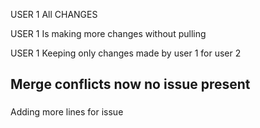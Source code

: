 
USER 1 All CHANGES 

USER 1 Is making more changes without pulling 


USER 1 
Keeping only changes made by user 1 for user 2
## Merge conflicts now no issue present
### 
Adding more lines for issue 